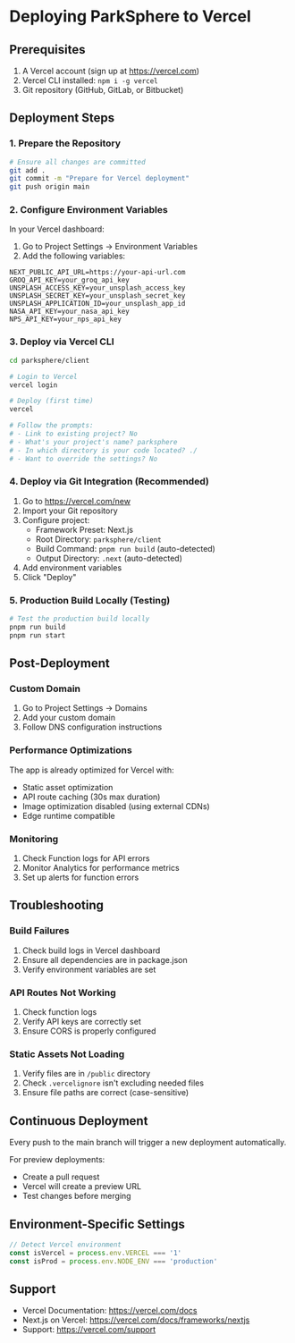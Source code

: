 # Deploying ParkSphere to Vercel

## Prerequisites

1. A Vercel account (sign up at https://vercel.com)
2. Vercel CLI installed: `npm i -g vercel`
3. Git repository (GitHub, GitLab, or Bitbucket)

## Deployment Steps

### 1. Prepare the Repository

```bash
# Ensure all changes are committed
git add .
git commit -m "Prepare for Vercel deployment"
git push origin main
```

### 2. Configure Environment Variables

In your Vercel dashboard:

1. Go to Project Settings → Environment Variables
2. Add the following variables:

```
NEXT_PUBLIC_API_URL=https://your-api-url.com
GROQ_API_KEY=your_groq_api_key
UNSPLASH_ACCESS_KEY=your_unsplash_access_key
UNSPLASH_SECRET_KEY=your_unsplash_secret_key
UNSPLASH_APPLICATION_ID=your_unsplash_app_id
NASA_API_KEY=your_nasa_api_key
NPS_API_KEY=your_nps_api_key
```

### 3. Deploy via Vercel CLI

```bash
cd parksphere/client

# Login to Vercel
vercel login

# Deploy (first time)
vercel

# Follow the prompts:
# - Link to existing project? No
# - What's your project's name? parksphere
# - In which directory is your code located? ./
# - Want to override the settings? No
```

### 4. Deploy via Git Integration (Recommended)

1. Go to https://vercel.com/new
2. Import your Git repository
3. Configure project:
   - Framework Preset: Next.js
   - Root Directory: `parksphere/client`
   - Build Command: `pnpm run build` (auto-detected)
   - Output Directory: `.next` (auto-detected)
4. Add environment variables
5. Click "Deploy"

### 5. Production Build Locally (Testing)

```bash
# Test the production build locally
pnpm run build
pnpm run start
```

## Post-Deployment

### Custom Domain

1. Go to Project Settings → Domains
2. Add your custom domain
3. Follow DNS configuration instructions

### Performance Optimizations

The app is already optimized for Vercel with:
- Static asset optimization
- API route caching (30s max duration)
- Image optimization disabled (using external CDNs)
- Edge runtime compatible

### Monitoring

1. Check Function logs for API errors
2. Monitor Analytics for performance metrics
3. Set up alerts for function errors

## Troubleshooting

### Build Failures

1. Check build logs in Vercel dashboard
2. Ensure all dependencies are in package.json
3. Verify environment variables are set

### API Routes Not Working

1. Check function logs
2. Verify API keys are correctly set
3. Ensure CORS is properly configured

### Static Assets Not Loading

1. Verify files are in `/public` directory
2. Check `.vercelignore` isn't excluding needed files
3. Ensure file paths are correct (case-sensitive)

## Continuous Deployment

Every push to the main branch will trigger a new deployment automatically.

For preview deployments:
- Create a pull request
- Vercel will create a preview URL
- Test changes before merging

## Environment-Specific Settings

```javascript
// Detect Vercel environment
const isVercel = process.env.VERCEL === '1'
const isProd = process.env.NODE_ENV === 'production'
```

## Support

- Vercel Documentation: https://vercel.com/docs
- Next.js on Vercel: https://vercel.com/docs/frameworks/nextjs
- Support: https://vercel.com/support